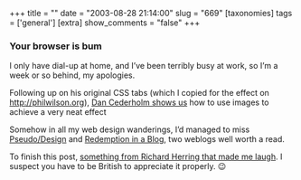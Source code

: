+++
title = ""
date = "2003-08-28 21:14:00"
slug = "669"
[taxonomies]
tags = ['general']
[extra]
show_comments = "false"
+++

### Your browser is bum

I only have dial-up at home, and I’ve been terribly busy at work, so I’m a week or so behind, my apologies.

Following up on his original CSS tabs (which I copied for the effect on <http://philwilson.org>), [Dan Cederholm shows us](http://www.simplebits.com/code/minitab_shapes.html) how to use images to achieve a very neat effect

Somehow in all my web design wanderings, I’d managed to miss [Pseudo/Design](http://www.itnextgen.net/pseudo/index.php) and [Redemption in a Blog](http://blog.codefront.net/), two weblogs well worth a read.

To finish this post, [something from Richard Herring that made me laugh](http://www.richardherring.com/warmingup/warmingup.php?id=282). I suspect you have to be British to appreciate it properly. 😉
